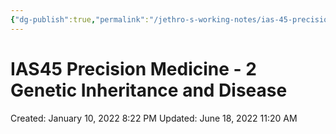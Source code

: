 ```yaml
---
{"dg-publish":true,"permalink":"/jethro-s-working-notes/ias-45-precision-medicine-2-genetic-inheritance-a/","dgPassFrontmatter":true}
---
```



# IAS45 Precision Medicine - 2 Genetic Inheritance and Disease

Created: January 10, 2022 8:22 PM
Updated: June 18, 2022 11:20 AM